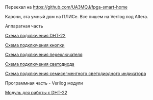 Переехал на https://github.com/UA3MQJ/fpga-smart-home

Карочи, эта умный дом на ПЛИСе. Все пишем на Verilog под Altera.

Аппаратная часть

<a href='https://code.google.com/p/fpga-smart-home/wiki/sht22_to_fpga'>Схема подключения DHT-22</a>

<a href='https://code.google.com/p/fpga-smart-home/wiki/key'>Схема подключения кнопки</a>

<a href='https://code.google.com/p/fpga-smart-home/wiki/switch'>Схема подключения переключателя</a>

<a href='https://code.google.com/p/fpga-smart-home/wiki/led'>Схема подключения светодиода</a>

<a href='https://code.google.com/p/fpga-smart-home/wiki/7led'>Схема подключения семисегментного светодиодного индикатора</a>



Программная часть - Verilog модули

<a href='https://code.google.com/p/fpga-smart-home/wiki/dht22'>Модуль для работы с  DHT-22</a>